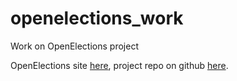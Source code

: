 # openelections_work
Work on OpenElections project  
  
OpenElections site [here](http://openelections.net/), project repo on github [here](https://github.com/openelections).
